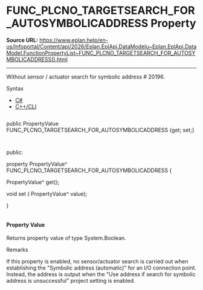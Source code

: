 # FUNC_PLCNO_TARGETSEARCH_FOR_AUTOSYMBOLICADDRESS Property

**Source URL:** https://www.eplan.help/en-us/Infoportal/Content/api/2026/Eplan.EplApi.DataModelu~Eplan.EplApi.DataModel.FunctionPropertyList~FUNC_PLCNO_TARGETSEARCH_FOR_AUTOSYMBOLICADDRESS().html

---

Without sensor / actuator search for symbolic address # 20196.

Syntax

- [C#](#i-syntax-CS)
- [C++/CLI](#i-syntax-CPP2005)

```
```
public PropertyValue FUNC_PLCNO_TARGETSEARCH_FOR_AUTOSYMBOLICADDRESS {get; set;}
```
```

```
```
public:

property PropertyValue^ FUNC_PLCNO_TARGETSEARCH_FOR_AUTOSYMBOLICADDRESS {

   PropertyValue^ get();

   void set (    PropertyValue^ value);

}
```
```

#### Property Value

Returns property value of type System.Boolean.

Remarks

If this property is enabled, no sensor/actuator search is carried out when establishing the "Symbolic address (automatic)" for an I/O connection point. Instead, the address is output when the "Use address if search for symbolic address is unsuccessful" project setting is enabled.
